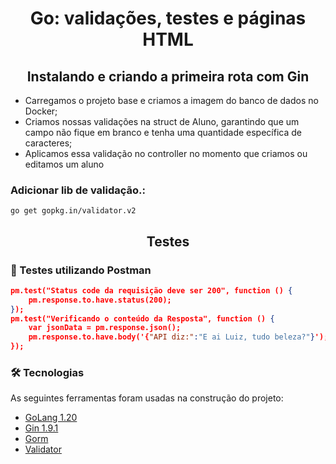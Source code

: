 <h1 align="center">
Go: validações, testes e páginas HTML
</h1>

<h2 align="center">
Instalando e criando a primeira rota com Gin
</h2>

* Carregamos o projeto base e criamos a imagem do banco de dados no Docker;
* Criamos nossas validações na struct de Aluno, garantindo que um campo não fique em branco e tenha uma quantidade específica de caracteres;
* Aplicamos essa validação no controller no momento que criamos ou editamos um aluno

### Adicionar lib de validação.:

```go get gopkg.in/validator.v2```

<h2 align="center">
Testes
</h2>

### 🧪 Testes utilizando Postman
```json
pm.test("Status code da requisição deve ser 200", function () {
    pm.response.to.have.status(200);
});
pm.test("Verificando o conteúdo da Resposta", function () {
    var jsonData = pm.response.json();
    pm.response.to.have.body('{"API diz:":"E ai Luiz, tudo beleza?"}');
});
```


### 🛠 Tecnologias

As seguintes ferramentas foram usadas na construção do projeto:

- [GoLang 1.20](https://go.dev/)
- [Gin 1.9.1](https://github.com/gin-gonic/gin)
- [Gorm](https://gorm.io/index.html)
- [Validator](https://pkg.go.dev/gopkg.in/validator.v2)